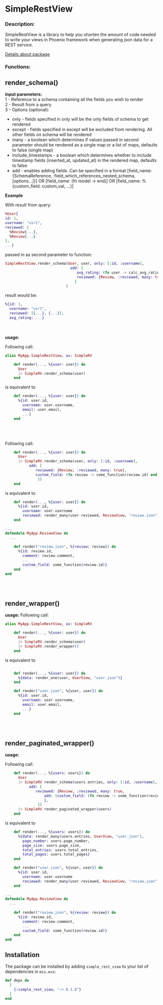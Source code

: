
<h1> SimpleRestView</h1>

<h3>Description:</h3>
SimpleRestView is a library to help you shorten the amount of code needed to write your views in Phoenix framework when  generating json data for a REST service. 


[Details about package](https://hexdocs.pm/simple_rest_view/0.1.0/SimpleRestView.html)



<h3>Functions:</h3>
<h2>render_schema()</h2>

**input parameters:**\
1 - Reference to a schema containing all the fields you wish to render<br>
2 - Result from a query <br>
3 - Options (optional): <br>
- only - fields specified in only will be the only fields of schema to get rendered
- except - fields specified in except will be excluded from rendering. All other fields on schema will be rendered
- many - a boolean which determines if values passed in second parameter should be rendered as a single map or a list of maps, defaults to false (single map)
- include_timestamps - a boolean which determines whether to include timestamp fields (inserted_at, updated_at) in the rendered map, defaults to false
- add - enables adding fields. Can be specified in a format [field_name: {SchemaReference, :field_which_references_nested_schema, [options...]}] OR [field_name: (fn model -> end)] OR [field_name: %{custom_field: custom_val, ...}]

**Example**

With result from query:
```elixir
%User{
id: 1,
username: "usr1",
reviewed: [
  %Review{...},
  %Review{...}
],
...}
```
passed in as second parameter to function:
```elixir
SimpleRestView.render_schema(User, user, only: [:id, :username], 
                              add: [
                                 avg_rating: (fn user -> calc_avg_rating(user.id) end),
                                 reviewed: {Review, :reviewed, many: true}                     
                                ]                                 
                            )
```
result would be: 
```elixir
%{id: 1,
  username: "usr1",  
  reviewed: [{...}, {...}],
  avg_rating: ...}
```

<br><br>
**usage:** 

Following call:
```elixir
alias MyApp.SimpleRestView, as: SimpleRV

    def render(..., %{user: user}) do
      User
      |> SimpleRV.render_schema(user)
    end
```
is equivalent to
```elixir
    def render(..., %{user: user}) do
      %{id: user.id,
        username: user.username,
        email: user.email,
        ...}  
    end
```

<br><br><br>
Following call:
```elixir
    def render(..., %{user: user}) do
      User
      |> SimpleRV.render_schema(user, only: [:id, :username],
           add: [
              reviewed: {Review, :reviewed, many: true},
              custom_field: (fn review -> some_function(review.id) end)
               ])
    end
```
is equivalent to
```elixir
    def render(..., %{user: user}) do
      %{id: user.id,
        username: user.username
        reviewed: render_many(user.reviewed, ReviewView, "review.json")}
    end

...
defmodule MyApp.ReviewView do
  ...
  
    def render("review.json", %{review: review}) do
      %{id: review.id,
        comment: review.comment,
        ...
        custom_field: some_function(review.id)}   
    end
end
```



<br><br>

<h2>render_wrapper()</h2>

**usage:** 
Following call:

```elixir
alias MyApp.SimpleRestView, as: SimpleRV

    def render(..., %{user: user}) do
      User
      |> SimpleRV.render_schema(user)
      |> SimpleRV.render_wrapper()
    end
```
is equivalent to
```elixir

    def render(..., %{user: user}) do
      %{data: render_one(user, UserView, "user.json")}
    end

    def render("user.json", %{user, user}) do
      %{id: user.id,
        username: user.username,
        email: user.email,
        ...}  
    end
```

<br><br>
<h2>render_paginated_wrapper()</h2>

**usage:** 

Following call:
```elixir
    def render(..., %{users: users}) do
      User
      |> SimpleRV.render_schema(users.entries, only: [:id, :username], many: true,
           add: [
              reviewed: {Review, :reviewed, many: true, 
	              add: [custom_field: (fn review -> some_function(review.id) end)]
	              },
               ])
      |> SimpleRV.render_paginated_wrapper(users)
    end
```
is equivalent to
```elixir
    def render(..., %{users: users}) do
      %{data: render_many(users.entries, UserView, "user.json"),
        page_number: users.page_number,
        page_size: users.page_size,
        total_entries: users.total_entries,
        total_pages: users.total_pages}   
    end    

    def render("user.json", %{user, user}) do
      %{id: user.id,
        username: user.username
        reviewed: render_many(user.reviewed, ReviewView, "review.json")}
    end

...
defmodule MyApp.ReviewView do
  ...
  
    def render("review.json", %{review: review}) do
      %{id: review.id,
        comment: review.comment,
        ...
        custom_field: some_function(review.id)}   
    end
end
```




<h2>Installation</h2>

The package can be installed
by adding `simple_rest_view` to your list of dependencies in `mix.exs`:

```elixir
def deps do
  [
    {:simple_rest_view, "~> 0.1.0"}
  ]
end
```


